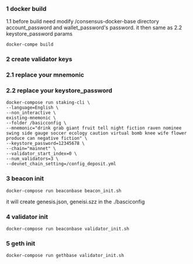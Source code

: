 ### 1 docker build 
1.1 before build need modify /consensus-docker-base directory account_password and wallet_password's password. it then same as 2.2 keystore_password params
```shell
docker-compe build
```

### 2 create validator keys
### 2.1 replace your mnemonic
### 2.2 replace your keystore_password
```shell
docker-compose run staking-cli \
--language=English \
--non_interactive \
existing-mnemonic \
--folder /basicconfig \
--mnemonic="drink grab giant fruit tell night fiction raven nominee swing side gauge soccer ecology caution virtual bomb knee wife flower produce can negative fiction" \
--keystore_password=12345678 \
--chain="mainnet" \
--validator_start_index=0 \
--num_validators=3 \
--devnet_chain_setting=/config_deposit.yml
```

### 3 beacon init
```shell
docker-compose run beaconbase beacon_init.sh
```

it will create genesis.json, geneisi.szz in the ./basciconfig

### 4 validator init 
```shell
docker-compose run beaconbase validator_init.sh
```

### 5 geth init 
```shell
docker-compose run gethbase validator_init.sh
```



